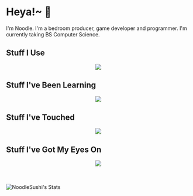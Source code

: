 # Heya!~ 👋
I'm Noodle. I'm a bedroom producer, game developer and programmer. I'm currently taking BS Computer Science.
<!--
**NoodleSushi/NoodleSushi** is a ✨ _special_ ✨ repository because its `README.md` (this file) appears on your GitHub profile.

Here are some ideas to get you started:

- 🔭 I’m currently working on ...
- 🌱 I’m currently learning ...
- 👯 I’m looking to collaborate on ...
- 🤔 I’m looking for help with ...
- 💬 Ask me about ...
- 📫 How to reach me: ...
- 😄 Pronouns: ...
- ⚡ Fun fact: ...
-->


## Stuff I Use
<div align="center">
	<a href="https://skillicons.dev">
	    <img src="https://skillicons.dev/icons?i=cs,py,godot,svelte,vscode,git,github" />
	</a>
</div>

## Stuff I've Been Learning
<div align="center">
	<a href="https://skillicons.dev">
	    <img src="https://skillicons.dev/icons?i=rust,html,css,js,ts,nodejs,laravel,php,react,express,mysql" />
	</a>
</div>


## Stuff I've Touched
<div align="center">
	<a href="https://skillicons.dev">
	    <img src="https://skillicons.dev/icons?i=go,java,c,lua" />
	</a>
</div>

## Stuff I've Got My Eyes On
<div align="center">
	<a href="https://skillicons.dev">
	    <img src="https://skillicons.dev/icons?i=deno,vue,sass,haxe" />
	</a>
</div>
<br>
<br>


![NoodleSushi's Stats](https://github-readme-stats.vercel.app/api?username=NoodleSushi&theme=dracula&show_icons=true&hide_border=true&count_private=true)
